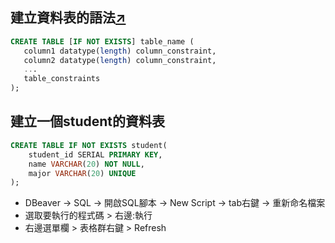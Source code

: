 ## 建立資料表的語法[↗︎](https://neon.com/postgresql/postgresql-tutorial/postgresql-create-table)

```sql
CREATE TABLE [IF NOT EXISTS] table_name (
   column1 datatype(length) column_constraint,
   column2 datatype(length) column_constraint,
   ...
   table_constraints
);
```

## 建立一個student的資料表
```sql
CREATE TABLE IF NOT EXISTS student(
    student_id SERIAL PRIMARY KEY,
    name VARCHAR(20) NOT NULL,
    major VARCHAR(20) UNIQUE
);
```
* DBeaver -> SQL -> 開啟SQL腳本 -> New Script -> tab右鍵 -> 重新命名檔案
* 選取要執行的程式碼 > 右邊:執行
* 右邊選單欄 > 表格群右鍵 > Refresh

